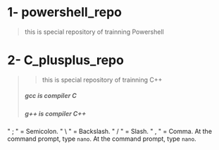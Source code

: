# 1- powershell_repo 
> this is special repository of trainning Powershell

# 2- C_plusplus_repo
> > this is special repository of trainning C++
>
> ##### gcc is compiler ___C___
> ##### g++ is compiler ***C++***

  " ; " = Semicolon.
  " \ " = Backslash.
  " / " = Slash.
  " , " = Comma.
  At the command prompt, type `nano`.
  At the command prompt, type ``nano``.
